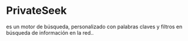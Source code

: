 # PrivateSeek
es un motor de búsqueda,  personalizado con palabras claves y filtros en búsqueda de información en la red.. 
